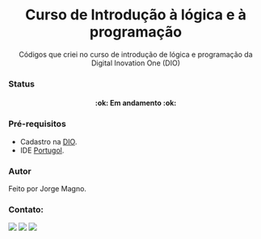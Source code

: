 <h1 align="center">Curso de Introdução à lógica e à programação</h1>

<p align="center">Códigos que criei no curso de introdução de lógica e programação da Digital Inovation One (DIO)</p>

### Status
<h4 align="center"> 
	:ok: Em andamento :ok:
</h4>

### Pré-requisitos
- Cadastro na [DIO](https://digitalinnovation.one/).
- IDE [Portugol](http://lite.acad.univali.br/portugol/).

### Autor
Feito por Jorge Magno.

### Contato:
[<img src="https://img.shields.io/badge/linkedin-%230077B5.svg?&style=for-the-badge&logo=linkedin&logoColor=white" />](https://www.linkedin.com/in/jorge-magno-lopes-moraes-381a19174/) 
[<img src = "https://img.shields.io/badge/instagram-%23E4405F.svg?&style=for-the-badge&logo=instagram&logoColor=white">](https://www.instagram.com/jorgepierrot/?hl=pt-br) 
[<img src = "https://img.shields.io/badge/facebook-%231877F2.svg?&style=for-the-badge&logo=facebook&logoColor=white">](https://www.facebook.com/jorge.magno.7)
